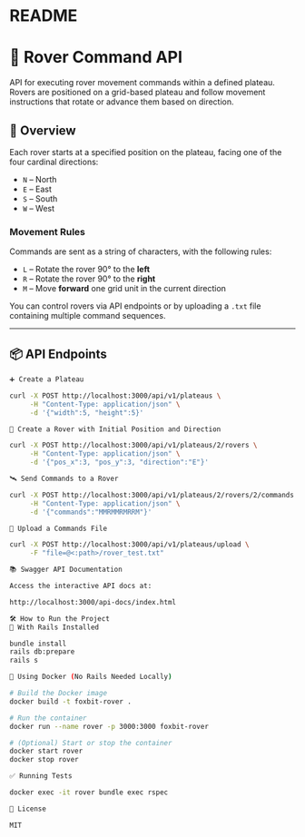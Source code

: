 # README

# 🚀 Rover Command API

API for executing rover movement commands within a defined plateau.  
Rovers are positioned on a grid-based plateau and follow movement instructions that rotate or advance them based on direction.

## 🧭 Overview

Each rover starts at a specified position on the plateau, facing one of the four cardinal directions:

- `N` – North  
- `E` – East  
- `S` – South  
- `W` – West

### Movement Rules

Commands are sent as a string of characters, with the following rules:

- `L` – Rotate the rover 90° to the **left**
- `R` – Rotate the rover 90° to the **right**
- `M` – Move **forward** one grid unit in the current direction

You can control rovers via API endpoints or by uploading a `.txt` file containing multiple command sequences.

---

## 📦 API Endpoints

```bash
➕ Create a Plateau

curl -X POST http://localhost:3000/api/v1/plateaus \
     -H "Content-Type: application/json" \
     -d '{"width":5, "height":5}'

🤖 Create a Rover with Initial Position and Direction

curl -X POST http://localhost:3000/api/v1/plateaus/2/rovers \
     -H "Content-Type: application/json" \
     -d '{"pos_x":3, "pos_y":3, "direction":"E"}'

🛰️ Send Commands to a Rover

curl -X POST http://localhost:3000/api/v1/plateaus/2/rovers/2/commands \
     -H "Content-Type: application/json" \
     -d '{"commands":"MMRMMRMRRM"}'

📄 Upload a Commands File

curl -X POST http://localhost:3000/api/v1/plateaus/upload \
     -F "file=@<:path>/rover_test.txt"

📚 Swagger API Documentation

Access the interactive API docs at:

http://localhost:3000/api-docs/index.html

🛠 How to Run the Project
🧱 With Rails Installed

bundle install
rails db:prepare
rails s

🐳 Using Docker (No Rails Needed Locally)

# Build the Docker image
docker build -t foxbit-rover .

# Run the container
docker run --name rover -p 3000:3000 foxbit-rover

# (Optional) Start or stop the container
docker start rover
docker stop rover

✅ Running Tests

docker exec -it rover bundle exec rspec

📝 License

MIT